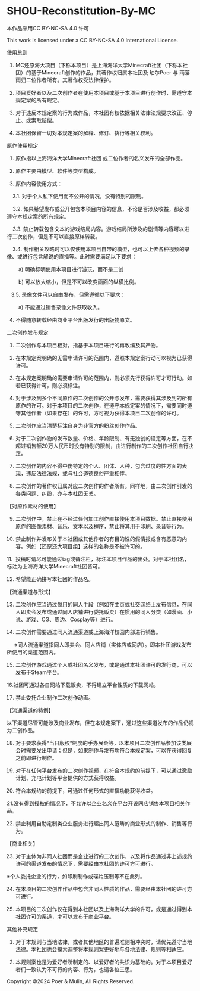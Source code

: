 # SHOU-Reconstitution-By-MC

本作品采用CC BY-NC-SA 4.0 许可

This work is licensed under a CC BY-NC-SA 4.0 International License.

使用总则

1. MC还原海大项目（下称本项目）是上海海洋大学Minecraft社团（下称本社团）的基于Minecraft创作的作品，其著作权归属本社团及 珀尔Poer 与 雨落雨归二位作者所有。其著作权受法律保护。

2. 项目爱好者以及二次创作者在使用本项目或基于本项目进行创作时，需遵守本规定案的所有规定。

3. 对于违反本规定案的行为或作品，本社团有权依据相关法律法规要求改正、停止、或索取赔偿。

4. 本社团保留一切对本规定案的解释、修订、执行等相关权利。



原作使用规定

1. 原作指以上海海洋大学Minecraft社团 或二位作者的名义发布的全部作品。

2. 原作主要由模型、软件等类型构成。

3. 原作内容使用方式：

    3.1. 对于个人私下使用而不公开的情况，没有特别的限制。

    3.2. 如果希望发布或公开包含本项目内容的信息，不论是否涉及收益，都必须遵守本规定案的所有规定。

    3.3. 禁止转载包含文本的游戏结局内容。游戏结局所涉及的剧情等内容可以进行二次创作，但是不可以直接原样转载。

    3.4. 制作相关攻略时可以仅使用本项目自带的模型，也可以上传各种视频的录像、或进行包含解说的直播等。此时需要满足以下要求：

        a) 明确标明使用本项目进行游玩，而不是二创

        b) 可以放大缩小，但是不可以改变画面的纵横比例。

   3.5. 录像文件可以自由发布，但需遵循以下要求：


        a) 不能通过销售录像文件获取收入。

4. 不得随意转载经由商业平台出版发行的出版物原文。



二次创作发布规定

1. 二次创作与本项目相对，指基于本项目进行的再改编及其产物。

2. 在本规定案明确的无需申请许可的范围内，遵照本规定案行动可以视为已获得许可。

3. 在本规定案明确的需要申请许可的范围内，则必须先行获得许可才可行动。如若已获得许可，则必须标注。

4. 对于涉及到多个不同原作的二次创作的公开与发布，需要获得其涉及到的所有原作的许可。对于本项目的二次创作，在遵守本规定案的情况下，需要同时遵守其他作者（如果存在）的许可，方可视为获得本项目二次创作的许可。

5. 二次创作应当清楚标注自身为非官方的粉丝创作作品。

6. 对于二次创作物的发布数量、价格、年龄限制、有无独创的设定等方面，在不超过销售额20万人民币时没有特别的限制，由进行制作的二次创作社团自行决定。

7. 二次创作的内容不得中伤特定的个人、团体、人种，包含过度的性方面的表现，违反法律法规，或与社会道德良俗严重相悖。

8. 二次创作的著作权归属对应二次创作的作者所有。同样地，由二次创作引发的各类问题、纠纷，亦与本社团无关。

【对原作素材的使用】

9. 二次创作中，禁止在不经过任何加工创作直接使用本项目数据。禁止直接使用原作的图像素材、音乐、文本以及程序，禁止将其用于印刷、录音等行为。

10. 禁止制作并发布关于本社团或其他作者的有目的性的假情报或含有恶意的内容。例如【还原还大项目组】这样的名称是不被许可的。

11.  投稿时请尽可能通过tag或备注栏，标注本项目作品的出处。对于本社团名，标注为上海海洋大学Minecraft社团皆可。

12. 希望能正确拼写本社团的作品名。

【流通渠道与形式】

13. 二次创作应当通过惯用的同人手段（例如在主页或社交网络上发布信息，在同人即卖会发布或通过同人店铺进行委托贩卖）在惯用的同人分类（如漫画、小说、游戏、CG、周边、Cosplay等）进行。

14. 二次创作需要通过同人流通渠道或上海海洋校园内部进行销售。

     ※同人流通渠道指同人即卖会、同人店铺（实体店或网店）。即本社团游戏发布所使用的渠道范围内。

15. 二次创作游戏通过个人或社团名义发布，或是通过本社团许可的发行商，可以发布于Steam平台。

16.社团可通过各自网站下载贩卖，不得建立平台性质的下载网站。

17. 禁止委托企业制作二次创作动画。

【流通渠道的特例】

以下渠道尽管可能涉及商业发布，但在本规定案下，通过这些渠道发布的作品仍视为二创作品。

18. 对于要求获得“当日版权”制度的手办展会等，以本项目二次创作品参加该类展会时需要发出申请；但是，如果制作与发布均符合本规定案，可以在获得回复之前即进行制作。

19. 对于在任何平台发布的二次创作视频，在符合本规约的前提下，可以通过激励计划、充电计划等平台提供的方式获得收益。

20. 符合本规约的前提下，可通过任何形式的直播功能获得收益。

21.没有得到授权的情况下，不允许以企业名义在平台开设网店销售本项目相关作品。

22. 禁止利用自助定制类企业服务进行超出同人范畴的商业形式的制作、销售等行为。

【商业相关】

23. 对于主体为非同人社团而是企业进行的二次创作，以及将作品通过非上述规约许可的渠道发布的情况下，需要经由本社团的许可方可进行。

※个人委托企业的行为，如印刷制作或碟片压制等不在此列。

24. 在本项目的二次创作作品中包含非同人性质的作品，需要经由本社团的许可方可进行。

25. 本项目的二次创作仅在得到本社团以及上海海洋大学的许可，或是通过得到本社团许可的渠道，才可以发布于商业平台。



其他补充规定

1. 对于本规则与当地法律，或者其他地区的普遍准则相冲突时，请优先遵守当地法律。本社团也会摸索调整将本规则案更好地与各地法律、规则等相适应。

2. 本规则案也是为爱好者所制定的、以爱好者的共识为基础的。对于本项目爱好者们一致认为不可行的内容、行为，也请各位三思。

Copyright ©2024 Poer & Mulin, All Rights Reserved.
